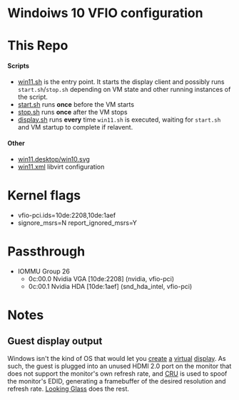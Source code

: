 # Windoiws 10 VFIO configuration

# This Repo

#### Scripts
 - [win11.sh](./win11.sh) is the entry point. It starts the display client and possibly runs `start.sh`/`stop.sh` depending on VM state and other running instances of the script.
 - [start.sh](./start.sh) runs **once** before the VM starts
 - [stop.sh](./stop.sh) runs **once** after the VM stops
 - [display.sh](./display.sh) runs **every** time `win11.sh` is executed, waiting for `start.sh` and VM startup to complete if relavent.

#### Other
 - [win11.desktop/win10.svg](./win11.desktop)
 - [win11.xml](./win11.xml) libvirt configuration

# Kernel flags
 - vfio-pci.ids=10de:2208,10de:1aef
 - signore_msrs=N report_ignored_msrs=Y

# Passthrough
 - IOMMU Group 26
	- 0c:00.0 Nvidia VGA [10de:2208] (nvidia, vfio-pci)
	- 0c:00.1 Nvidia HDA [10de:1aef] (snd_hda_intel, vfio-pci)

# Notes

## Guest display output
Windows isn't the kind of OS that would let you [create](https://unix.stackexchange.com/questions/378373/add-virtual-output-to-xorg) [a](https://askubuntu.com/questions/453109/add-fake-display-when-no-monitor-is-plugged-in) [virtual](https://github.com/dianariyanto/virtual-display-linux) [display](https://bbs.archlinux.org/viewtopic.php?id=180904). As such, the guest is plugged into an unused HDMI 2.0 port on the monitor that does not support the monitor's own refresh rate, and [CRU](https://www.monitortests.com/forum/Thread-Custom-Resolution-Utility-CRU) is used to spoof the monitor's EDID, generating a framebuffer of the desired resolution and refresh rate. [Looking Glass](https://looking-glass.io/) does the rest.
